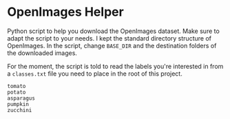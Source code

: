 # OpenImages Helper

Python script to help you download the OpenImages dataset.
Make sure to adapt the script to your needs. I kept the standard directory structure of OpenImages.
In the script, change `BASE_DIR` and the destination folders of the downloaded images.

For the moment, the script is told to read the labels you're interested in from a `classes.txt` file you need to place in the root of this project.

```
tomato
potato
asparagus
pumpkin
zucchini
```
